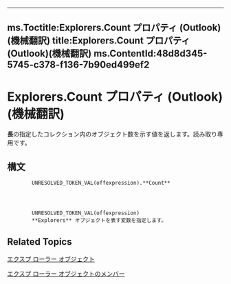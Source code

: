

---
ms.Toctitle:Explorers.Count プロパティ (Outlook)(機械翻訳)
title:Explorers.Count プロパティ (Outlook)(機械翻訳)
ms.ContentId:48d8d345-5745-c378-f136-7b90ed499ef2
---
# Explorers.Count プロパティ (Outlook)(機械翻訳)




**長**の指定したコレクション内のオブジェクト数を示す値を返します。読み取り専用です。

## 構文

            UNRESOLVED_TOKEN_VAL(offexpression).**Count**




            UNRESOLVED_TOKEN_VAL(offexpression)
            **Explorers** オブジェクトを表す変数を指定します。



## Related Topics

[エクスプ ローラー オブジェクト](8398532a-1fad-7390-6778-109ac5e6c67c.md)

[エクスプ ローラー オブジェクトのメンバー](fcea707c-4a07-c375-b862-1cf15b31c07c.md)




